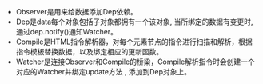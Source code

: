 - Observer是用来给数据添加Dep依赖。
- Dep是data每个对象包括子对象都拥有一个该对象, 当所绑定的数据有变更时, 通过dep.notify()通知Watcher。
- Compile是HTML指令解析器，对每个元素节点的指令进行扫描和解析，根据指令模板替换数据，以及绑定相应的更新函数。
- Watcher是连接Observer和Compile的桥梁，Compile解析指令时会创建一个对应的Watcher并绑定update方法 , 添加到Dep对象上。